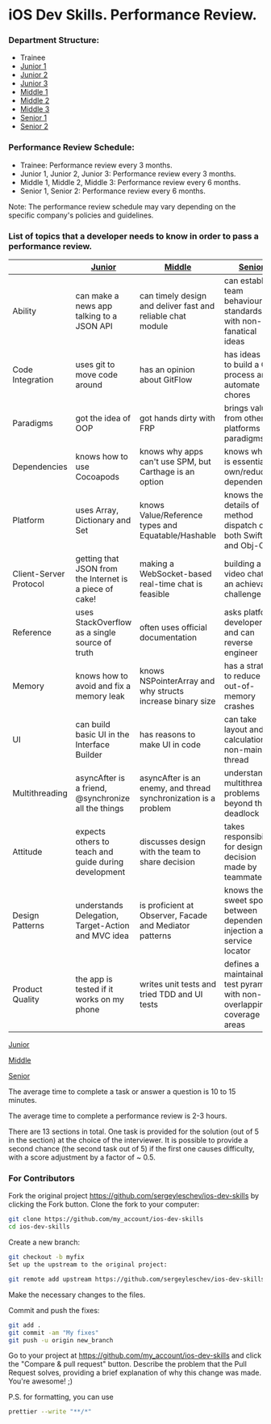 # iOS Dev Skills. Performance Review.

### Department Structure:

-   Trainee
-   [Junior 1](Junior/Junior%201)
-   [Junior 2](Junior/Junior%202)
-   [Junior 3](Junior/Junior%203)
-   [Middle 1](Middle/Middle%201)
-   [Middle 2](Middle/Middle%202)
-   [Middle 3](Middle/Middle%203)
-   [Senior 1](Senior/Senior%201)
-   [Senior 2](Senior/Senior%202)

### Performance Review Schedule:

-   Trainee: Performance review every 3 months.
-   Junior 1, Junior 2, Junior 3: Performance review every 3 months.
-   Middle 1, Middle 2, Middle 3: Performance review every 6 months.
-   Senior 1, Senior 2: Performance review every 6 months.

Note: The performance review schedule may vary depending on the specific
company's policies and guidelines.

### List of topics that a developer needs to know in order to pass a performance review.

|                        | [Junior](Junior)                                        | [Middle](Middle)                                                | [Senior](Senior)                                                        |
| ---------------------- | ------------------------------------------------------- | --------------------------------------------------------------- | ----------------------------------------------------------------------- |
| Ability                | can make a news app talking to a JSON API               | can timely design and deliver fast and reliable chat module     | can establish team behaviour standards with non-fanatical ideas         |
| Code Integration       | uses git to move code around                            | has an opinion about GitFlow                                    | has ideas how to build a CI process and automate chores                 |
| Paradigms              | got the idea of OOP                                     | got hands dirty with FRP                                        | brings value from other platforms and paradigms                         |
| Dependencies           | knows how to use Cocoapods                              | knows why apps can't use SPM, but Carthage is an option         | knows why it is essential to own/reduce dependencies                    |
| Platform               | uses Array, Dictionary and Set                          | knows Value/Reference types and Equatable/Hashable              | knows the details of method dispatch of both Swift and Obj-C            |
| Client-Server Protocol | getting that JSON from the Internet is a piece of cake! | making a WebSocket-based real-time chat is feasible             | building a video chat is an achievable challenge                        |
| Reference              | uses StackOverflow as a single source of truth          | often uses official documentation                               | asks platform developers and can reverse engineer                       |
| Memory                 | knows how to avoid and fix a memory leak                | knows NSPointerArray and why structs increase binary size       | has a strategy to reduce out-of-memory crashes                          |
| UI                     | can build basic UI in the Interface Builder             | has reasons to make UI in code                                  | can take layout and diff calculation to non-main thread                 |
| Multithreading         | asyncAfter is a friend, @synchronize all the things     | asyncAfter is an enemy, and thread synchronization is a problem | understands multithreading problems beyond the deadlock                 |
| Attitude               | expects others to teach and guide during development    | discusses design with the team to share decision                | takes responsibility for design decision made by teammates              |
| Design Patterns        | understands Delegation, Target-Action and MVC idea      | is proficient at Observer, Facade and Mediator patterns         | knows the sweet spot between dependency injection and service locator   |
| Product Quality        | the app is tested if it works on my phone               | writes unit tests and tried TDD and UI tests                    | defines a maintainable test pyramid with non-overlapping coverage areas |

[Junior](Junior)

[Middle](Middle)

[Senior](Senior)

The average time to complete a task or answer a question is 10 to 15 minutes.

The average time to complete a performance review is 2-3 hours.

There are 13 sections in total. One task is provided for the solution (out of 5
in the section) at the choice of the interviewer. It is possible to provide a
second chance (the second task out of 5) if the first one causes difficulty,
with a score adjustment by a factor of ~ 0.5.

### For Contributors

Fork the original project https://github.com/sergeyleschev/ios-dev-skills by
clicking the Fork button. Clone the fork to your computer:

```bash
git clone https://github.com/my_account/ios-dev-skills
cd ios-dev-skills
```

Create a new branch:

```bash
git checkout -b myfix
Set up the upstream to the original project:
```

```bash
git remote add upstream https://github.com/sergeyleschev/ios-dev-skills
```

Make the necessary changes to the files.

Commit and push the fixes:

```bash
git add .
git commit -am "My fixes"
git push -u origin new_branch
```

Go to your project at https://github.com/my_account/ios-dev-skills and click the
"Compare & pull request" button. Describe the problem that the Pull Request
solves, providing a brief explanation of why this change was made. You're
awesome! ;)

P.S. for formatting, you can use

```bash
prettier --write "**/*"
```
